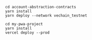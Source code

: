 ```shell
cd account-abstraction-contracts
yarn install
yarn deploy --network vechain_testnet
```

```shell
cd my-pwa-project
yarn install
vercel deploy --prod
```